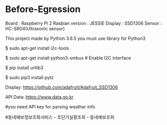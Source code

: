 # Before-Egression

Board : Raspberry Pi 2
Rasbian version : JESSIE
Display : SSD1306
Sensor : HC-SR04(Ultrasonic sensor)

This project made by Python 3.6.5
you must use library for Python3

$ sudo apt-get install i2c-tools

$ sudo apt-get install python3-smbus     # Enable I2C interface

$ pip install urllib3

$ sudo pip3 install pytz

Display:
https://github.com/adafruit/Adafruit_SSD1306

API Data:
https://www.data.go.kr

#you need API key for parsing weather info

#동네예보정보조회서비스 - 초단기실황조회
                      - 동네예보조회
